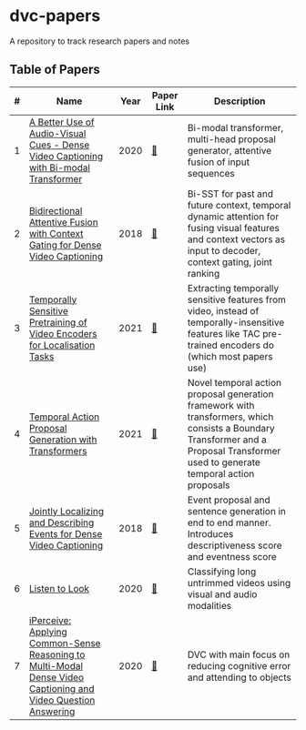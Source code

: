 # dvc-papers
A repository to track research papers and notes

## Table of Papers
| # | Name | Year | Paper Link | Description |
| --- | --- | --- | --- | --- |
| 1 | [A Better Use of Audio-Visual Cues - Dense Video Captioning with Bi-modal Transformer](A_Better_Use_of_Audio-Visual_Cues_Dense_Video_Captioning_with_Bi-modal_Transformer/README.md) | 2020 | [:link:](https://arxiv.org/abs/2005.08271) | Bi-modal transformer, multi-head proposal generator, attentive fusion of input sequences |
| 2 | [Bidirectional Attentive Fusion with Context Gating for Dense Video Captioning](Bidirectional_Attentive_Fusion_with_Context_Gating/README.md) | 2018 | [:link:](https://arxiv.org/abs/1804.00100) | Bi-SST for past and future context, temporal dynamic attention for fusing visual features and context vectors as input to decoder, context gating, joint ranking |
| 3 | [Temporally Sensitive Pretraining of Video Encoders for Localisation Tasks](Temporally_Sensitive_Pretraining_of_Video_Encoders_for_Localization_Tasks/README.md) | 2021 | [:link:](https://arxiv.org/abs/2011.11479) | Extracting temporally sensitive features from video, instead of temporally-insensitive features like TAC pre-trained encoders do (which most papers use) |
| 4 | [Temporal Action Proposal Generation with Transformers](TAPG/Temporal_Action_Proposal_Generation_with_Transformers/README.md) | 2021 | [:link:](https://arxiv.org/abs/2105.12043) | Novel temporal action proposal generation framework with transformers, which consists a Boundary Transformer and a Proposal Transformer used to generate temporal action proposals |
| 5 | [Jointly Localizing and Describing Events for Dense Video Captioning](Jointly_Localizing_and_Describing_Events_for_Dense_Video_Captioning/README.md) | 2018 | [:link:](https://arxiv.org/abs/1804.08274) | Event proposal and sentence generation in end to end manner. Introduces descriptiveness score and eventness score |
| 6 | [Listen to Look](Listen_to_Look/README.md) | 2020 | [:link:](https://arxiv.org/abs/1912.04487) | Classifying long untrimmed videos using visual and audio modalities |
| 7 | [iPerceive: Applying Common-Sense Reasoning to Multi-Modal Dense Video Captioning and Video Question Answering](iPerceive_Applying_Common-Sense_Reasoning_to_Multi-Modal_Dense_Video_Captioning_and_Video_Question_Answering/README.md) | 2020 | [:link:](https://arxiv.org/abs/2011.07735) | DVC with main focus on reducing cognitive error and attending to objects |